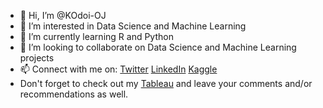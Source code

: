 - 👋 Hi, I’m @KOdoi-OJ
- 👀 I’m interested in Data Science and Machine Learning
- 🌱 I’m currently learning R and Python
- 💞️ I’m looking to collaborate on Data Science and Machine Learning projects
- 📫 Connect with me on: 
[Twitter](https://twitter.com/kwameoo_)
[LinkedIn](https://www.linkedin.com/in/kwame-odoi-otchere)
[Kaggle](https://www.kaggle.com/kwameodoiotchere)
- Don't forget to check out my [Tableau](https://public.tableau.com/app/profile/kwame.odoi.otchere#!/) and leave your comments and/or recommendations as well.

<!---
KOdoi-OJ/KOdoi-OJ is a ✨ special ✨ repository because its `README.md` (this file) appears on your GitHub profile.
You can click the Preview link to take a look at your changes.
--->
